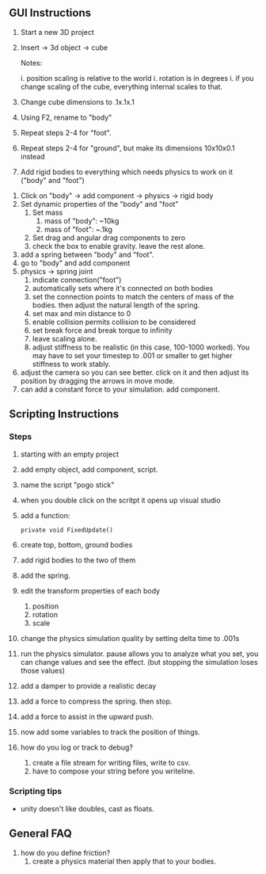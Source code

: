 ## GUI Instructions

1.  Start a new 3D project
1.  Insert $\rightarrow$ 3d object $\rightarrow$ cube
    
    Notes:
    
    i.  position scaling is relative to the world
    i. rotation is in degrees
    i. if you change scaling of the cube, everything internal scales to that.

1.  Change cube dimensions to .1x.1x.1
1.  Using F2, rename to "body"
1.  Repeat steps 2-4 for "foot".
1.  Repeat steps 2-4 for "ground", but make its dimensions 10x10x0.1 instead
1.  Add rigid bodies to everything which needs physics to work on it ("body" and "foot")
<!--1.  top and bottom don't move-->
1.  Click on "body" $\rightarrow$ add component $\rightarrow$ physics $\rightarrow$ rigid body
1. Set dynamic properties of the "body" and "foot"
    1. Set mass
        1. mass of "body": ~10kg
        1. mass of "foot": ~.1kg
    1. Set drag and angular drag components to zero
    1. check the box to enable gravity. leave the rest alone.
1. add a spring between "body" and "foot".
1. go to "body" and add component
1. physics $\rightarrow$ spring joint
    1. indicate connection("foot")
    1. automatically sets where it's connected on both bodies
    1. set the connection points to match the centers of mass of the bodies. then adjust the natural length of the spring.
    1. set max and min distance to 0
    1. enable collision permits collision to be considered
    1. set break force and break torque to infinity
    1. leave scaling alone.
    1. adjust stiffness to be realistic (in this case, 100-1000 worked).  You may have to set your timestep to .001 or smaller to get higher stiffness to work stably.
1. adjust the camera so you can see better. click on it and then adjust its position by dragging the arrows in move mode.
1. can add a constant force to your simulation. add component.

## Scripting Instructions

### Steps

1. starting with an empty project
1. add empty object, add component, script.
1. name the script "pogo stick"
1. when you double click on the scritpt it opens up visual studio
1. add a function:

    ```private void FixedUpdate()```

1. create top, bottom, ground bodies
1. add rigid bodies to the two of them
1. add the spring.
1. edit the transform properties of each body
    1. position
    1. rotation
    1. scale
1. change the physics simulation quality by setting delta time to .001s
1. run the physics simulator. pause allows you to analyze what you set, you can change values and see the effect. (but stopping the simulation loses those values)
1. add a damper to provide a realistic decay
1. add a force to compress the spring. then stop.
1. add a force to assist in the upward push.
1. now add some variables to track the position of things.
1. how do you log or track to debug?
    1. create a file stream for writing files, write to csv.
    1. have to compose your string before you writeline.

### Scripting tips
* unity doesn't like doubles, cast as floats.


## General FAQ

1. how do you define friction?
    1. create a physics material then apply that to your bodies.
